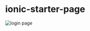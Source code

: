 # ionic-starter-page

![login page](https://https://min3rd.github.io/ionic-starter-page/images/1.png)